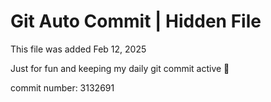 # Git Auto Commit | Hidden File

This file was added Feb 12, 2025

Just for fun and keeping my daily git commit active 🤪

commit number: 3132691
